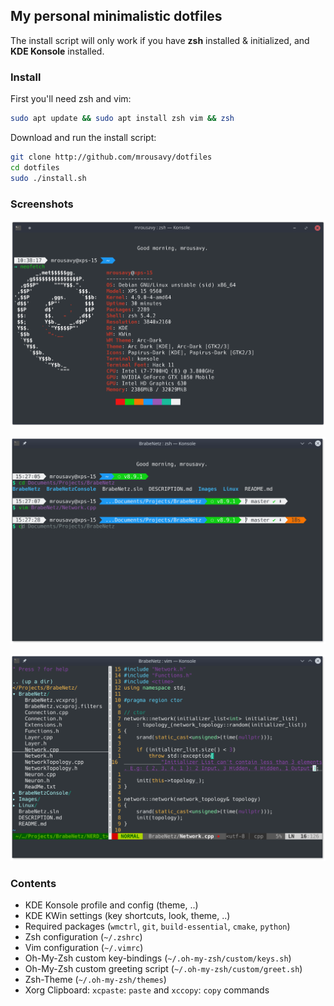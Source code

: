 ## My personal minimalistic dotfiles
The install script will only work if you have **zsh** installed & initialized, and **KDE Konsole** installed.

### Install
First you'll need zsh and vim:
```sh
sudo apt update && sudo apt install zsh vim && zsh
```

Download and run the install script:
```sh
git clone http://github.com/mrousavy/dotfiles
cd dotfiles
sudo ./install.sh
```

### Screenshots
![Neofetch Screenshot](https://github.com/mrousavy/dotfiles/raw/master/screenshot-fetch.png)

![Zsh Screenshot](https://github.com/mrousavy/dotfiles/raw/master/screenshot-zsh.png)

![Vim Screenshot](https://github.com/mrousavy/dotfiles/raw/master/screenshot-vim.png)

### Contents

* KDE Konsole profile and config (theme, ..)
* KDE KWin settings (key shortcuts, look, theme, ..)
* Required packages (`wmctrl`, `git`, `build-essential`, `cmake`, `python`)
* Zsh configuration (`~/.zshrc`)
* Vim configuration (`~/.vimrc`)
* Oh-My-Zsh custom key-bindings (`~/.oh-my-zsh/custom/keys.sh`)
* Oh-My-Zsh custom greeting script (`~/.oh-my-zsh/custom/greet.sh`)
* Zsh-Theme (`~/.oh-my-zsh/themes`)
* Xorg Clipboard: `xcpaste`: `paste` and `xccopy`: `copy` commands
